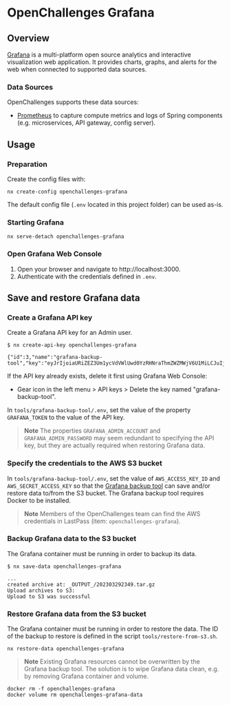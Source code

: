 # OpenChallenges Grafana

## Overview

[Grafana] is a multi-platform open source analytics and interactive visualization web application.
It provides charts, graphs, and alerts for the web when connected to supported data sources.

### Data Sources

OpenChallenges supports these data sources:

- [Prometheus] to capture compute metrics and logs of Spring components (e.g. microservices, API
  gateway, config server).

## Usage

### Preparation

Create the config files with:

```console
nx create-config openchallenges-grafana
```

The default config file (`.env` located in this project folder) can be used as-is.

### Starting Grafana

```console
nx serve-detach openchallenges-grafana
```

### Open Grafana Web Console

1. Open your browser and navigate to http://localhost:3000.
2. Authenticate with the credentials defined in `.env`.


## Save and restore Grafana data

### Create a Grafana API key

Create a Grafana API key for an Admin user.

```console
$ nx create-api-key openchallenges-grafana

{"id":3,"name":"grafana-backup-tool","key":"eyJrIjoiaURiZEZ3Um1ycVdVWlUwd0YzRHNraThmZWZMWjV6U1MiLCJuIjoiYXBpa2V5Y3VybCIsImlkIjoxfQ=="}
```

If the API key already exists, delete it first using Grafana Web Console:

- Gear icon in the left menu > API keys > Delete the key named "grafana-backup-tool".

In `tools/grafana-backup-tool/.env`, set the value of the property `GRAFANA_TOKEN` to the value of the API key.

> **Note** The properties `GRAFANA_ADMIN_ACCOUNT` and `GRAFANA_ADMIN_PASSWORD` may seem redundant to
> specifying the API key, but they are actually required when restoring Grafana data.

### Specify the credentials to the AWS S3 bucket

In `tools/grafana-backup-tool/.env`, set the value of `AWS_ACCESS_KEY_ID` and
`AWS_SECRET_ACCESS_KEY` so that the [Grafana backup tool] can save and/or restore data to/from the
S3 bucket. The Grafana backup tool requires Docker to be installed.

> **Note** Members of the OpenChallenges team can find the AWS credentials in LastPass (item:
> `openchallenges-grafana`).

### Backup Grafana data to the S3 bucket

The Grafana container must be running in order to backup its data.

```
$ nx save-data openchallenges-grafana

...
created archive at: _OUTPUT_/202303292349.tar.gz
Upload archives to S3:
Upload to S3 was successful
```

### Restore Grafana data from the S3 bucket

The Grafana container must be running in order to restore the data. The ID of the backup to restore
is defined in the script `tools/restore-from-s3.sh`.

```
nx restore-data openchallenges-grafana
```

> **Note** Existing Grafana resources cannot be overwritten by the Grafana backup tool. The solution
> is to wipe Grafana data clean, e.g. by removing Grafana container and volume.

```console
docker rm -f openchallenges-grafana
docker volume rm openchallenges-grafana-data
```

<!-- Links -->

[grafana]: https://grafana.com/
[Prometheus]: https://prometheus.io/
[Grafana backup tool]: https://github.com/ysde/grafana-backup-tool